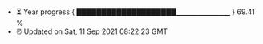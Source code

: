 - ⏳ Year progress { ████████████████████▁▁▁▁▁▁▁▁▁▁ } 69.41 %
- ⏰ Updated on Sat, 11 Sep 2021 08:22:23 GMT

